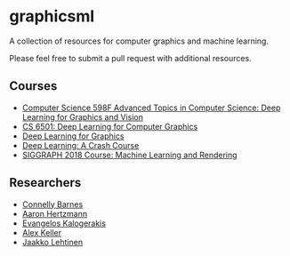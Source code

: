 # graphicsml
A collection of resources for computer graphics and machine learning.

Please feel free to submit a pull request with additional resources.

## Courses

* [Computer Science 598F Advanced Topics in Computer Science: Deep Learning for Graphics and Vision](https://www.cs.princeton.edu/courses/archive/spring17/cos598F/)
* [CS 6501: Deep Learning for Computer Graphics](http://www.connellybarnes.com/work/class/2016/deep_learning_graphics/)
* [Deep Learning for Graphics](http://geometry.cs.ucl.ac.uk/dl4g/)
* [Deep Learning: A Crash Course](https://www.youtube.com/watch?v=r0Ogt-q956I&t=1317s)
* [SIGGRAPH 2018 Course: Machine Learning and Rendering](https://sites.google.com/site/mlandrendering/)

## Researchers

* [Connelly Barnes](http://www.connellybarnes.com/work/)
* [Aaron Hertzmann](https://www.dgp.toronto.edu/~hertzman/)
* [Evangelos Kalogerakis](https://people.cs.umass.edu/~kalo/)
* [Alex Keller](https://research.nvidia.com/person/alex-keller)
* [Jaakko Lehtinen](https://users.aalto.fi/~lehtinj7/)

